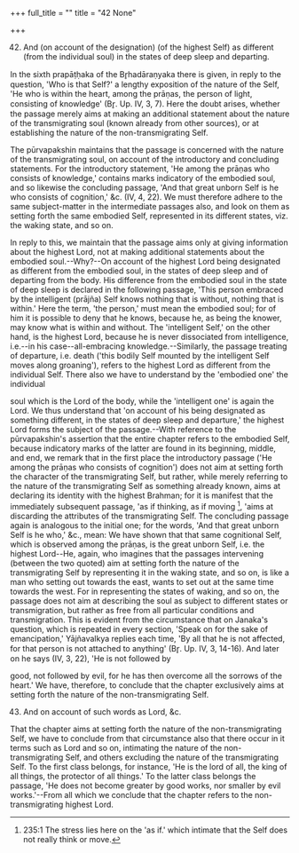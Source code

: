 +++
full_title = ""
title = "42 None"

+++


42. And (on account of the designation) (of the highest Self) as different (from the individual soul) in the states of deep sleep and departing.

In the sixth prapāṭḥaka of the Br̥hadāraṇyaka there is given, in reply to the question, 'Who is that Self?' a lengthy exposition of the nature of the Self, 'He who is within the heart, among the prāṇas, the person of light, consisting of knowledge' (Br̥. Up. IV, 3, 7). Here the doubt arises, whether the passage merely aims at making an additional statement about the nature of the transmigrating soul (known already from other sources), or at establishing the nature of the non-transmigrating Self.

The pūrvapakshin maintains that the passage is concerned with the nature of the transmigrating soul, on account of the introductory and concluding statements. For the introductory statement, 'He among the prāṇas who consists of knowledge,' contains marks indicatory of the embodied soul, and so likewise the concluding passage, 'And that great unborn Self is he who consists of cognition,' &c. (IV, 4, 22). We must therefore adhere to the same subject-matter in the intermediate passages also, and look on them as setting forth the same embodied Self, represented in its different states, viz. the waking state, and so on.

In reply to this, we maintain that the passage aims only at giving information about the highest Lord, not at making additional statements about the embodied soul.--Why?--On account of the highest Lord being designated as different from the embodied soul, in the states of deep sleep and of departing from the body. His difference from the embodied soul in the state of deep sleep is declared in the following passage, 'This person embraced by the intelligent (prājña) Self knows nothing that is without, nothing that is within.' Here the term, 'the person,' must mean the embodied soul; for of him it is possible to deny that he knows, because he, as being the knower, may know what is within and without. The 'intelligent Self,' on the other hand, is the highest Lord, because he is never dissociated from intelligence, i.e.--in his case--all-embracing knowledge.--Similarly, the passage treating of departure, i.e. death ('this bodily Self mounted by the intelligent Self moves along groaning'), refers to the highest Lord as different from the individual Self. There also we have to understand by the 'embodied one' the individual

soul which is the Lord of the body, while the 'intelligent one' is again the Lord. We thus understand that 'on account of his being designated as something different, in the states of deep sleep and departure,' the highest Lord forms the subject of the passage.--With reference to the pūrvapakshin's assertion that the entire chapter refers to the embodied Self, because indicatory marks of the latter are found in its beginning, middle, and end, we remark that in the first place the introductory passage ('He among the prāṇas who consists of cognition') does not aim at setting forth the character of the transmigrating Self, but rather, while merely referring to the nature of the transmigrating Self as something already known, aims at declaring its identity with the highest Brahman; for it is manifest that the immediately subsequent passage, 'as if thinking, as if moving [^fn_231], 'aims at discarding the attributes of the transmigrating Self. The concluding passage again is analogous to the initial one; for the words, 'And that great unborn Self is he who,' &c., mean: We have shown that that same cognitional Self, which is observed among the prāṇas, is the great unborn Self, i.e. the highest Lord--He, again, who imagines that the passages intervening (between the two quoted) aim at setting forth the nature of the transmigrating Self by representing it in the waking state, and so on, is like a man who setting out towards the east, wants to set out at the same time towards the west. For in representing the states of waking, and so on, the passage does not aim at describing the soul as subject to different states or transmigration, but rather as free from all particular conditions and transmigration. This is evident from the circumstance that on Janaka's question, which is repeated in every section, 'Speak on for the sake of emancipation,' Yājñavalkya replies each time, 'By all that he is not affected, for that person is not attached to anything' (Br̥. Up. IV, 3, 14-16). And later on he says (IV, 3, 22), 'He is not followed by

[^fn_231]: 235:1 The stress lies here on the 'as if.' which intimate that the Self does not really think or move.

good, not followed by evil, for he has then overcome all the sorrows of the heart.' We have, therefore, to conclude that the chapter exclusively aims at setting forth the nature of the non-transmigrating Self.

43. And on account of such words as Lord, &c.

That the chapter aims at setting forth the nature of the non-transmigrating Self, we have to conclude from that circumstance also that there occur in it terms such as Lord and so on, intimating the nature of the non-transmigrating Self, and others excluding the nature of the transmigrating Self. To the first class belongs, for instance, 'He is the lord of all, the king of all things, the protector of all things.' To the latter class belongs the passage, 'He does not become greater by good works, nor smaller by evil works.'--From all which we conclude that the chapter refers to the non-transmigrating highest Lord.

